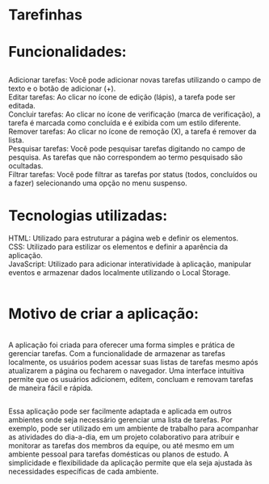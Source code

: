 # Tarefinhas
 
# Funcionalidades:
##
Adicionar tarefas: Você pode adicionar novas tarefas utilizando o campo de texto e o botão de adicionar (+).<br>
Editar tarefas: Ao clicar no ícone de edição (lápis), a tarefa pode ser editada.<br>
Concluir tarefas: Ao clicar no ícone de verificação (marca de verificação), a tarefa é marcada como concluída e é exibida com um estilo diferente.<br>
Remover tarefas: Ao clicar no ícone de remoção (X), a tarefa é remover da lista.<br>
Pesquisar tarefas: Você pode pesquisar tarefas digitando no campo de pesquisa. As tarefas que não correspondem ao termo pesquisado são ocultadas.<br>
Filtrar tarefas: Você pode filtrar as tarefas por status (todos, concluídos ou a fazer) selecionando uma opção no menu suspenso.
##
# Tecnologias utilizadas: <br>
HTML: Utilizado para estruturar a página web e definir os elementos.<br>
CSS: Utilizado para estilizar os elementos e definir a aparência da aplicação.<br>
JavaScript: Utilizado para adicionar interatividade à aplicação, manipular eventos e armazenar dados localmente utilizando o Local Storage.<br>
<br>
# Motivo de criar a aplicação:
<br> A aplicação foi criada para oferecer uma forma simples e prática de gerenciar tarefas. Com a funcionalidade de armazenar as tarefas localmente, os usuários podem acessar suas listas de tarefas mesmo após atualizarem a página ou fecharem o navegador. Uma interface intuitiva permite que os usuários adicionem, editem, concluam e removam tarefas de maneira fácil e rápida.
##
Essa aplicação pode ser facilmente adaptada e aplicada em outros ambientes onde seja necessário gerenciar uma lista de tarefas. Por exemplo, pode ser utilizado em um ambiente de trabalho para acompanhar as atividades do dia-a-dia, em um projeto colaborativo para atribuir e monitorar as tarefas dos membros da equipe, ou até mesmo em um ambiente pessoal para tarefas domésticas ou planos de estudo. A simplicidade e flexibilidade da aplicação permite que ela seja ajustada às necessidades específicas de cada ambiente.

